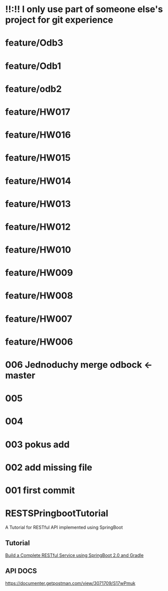 # !!:!! I only use part of someone else's project for git experience

# feature/Odb3
# feature/Odb1
# feature/odb2
# feature/HW017
# feature/HW016
# feature/HW015
# feature/HW014
# feature/HW013
# feature/HW012
# feature/HW010
# feature/HW009
# feature/HW008
# feature/HW007
# feature/HW006

# 006 Jednoduchy merge odbock <- master 
# 005
# 004
# 003 pokus add
# 002 add missing file
# 001 first commit
# RESTSPringbootTutorial
A Tutorial for RESTful API implemented using SpringBoot

## Tutorial 
[Build a Complete RESTful Service using SpringBoot 2.0 and Gradle](https://medium.com/@namila007/build-a-complete-restful-service-using-springboot-2-0-and-gradle-e9e381a114d8?_branch_match_id=629226581456584738)

## API DOCS
https://documenter.getpostman.com/view/3071709/S17wPmuk
